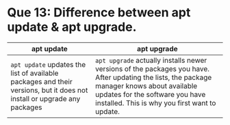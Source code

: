 # Que 13: Difference between apt update & apt upgrade.

| apt update | apt upgrade |
| ---------- | ----------- |
| `apt update` updates the list of available packages and their versions, but it does not install or upgrade any packages | `apt upgrade` actually installs newer versions of the packages you have. After updating the lists, the package manager knows about available updates for the software you have installed. This is why you first want to update. |

